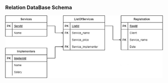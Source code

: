 ### Relation DataBase Schema
![](https://github.com/OP-NC-EduCentre/bondarenko/blob/3-tasks-of-laboratory-work-2/1.2-RelationDBSchema/Bondarenko_rel.jpg)
